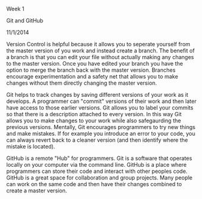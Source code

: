 Week 1

Git and GitHub

11/1/2014

Version Control is helpful because it allows you to seperate yourself from the master version of you work and instead create a branch. The benefit of a branch is that you can edit your file without actually making any changes to the master version. Once you have edited your branch you have the option to merge the branch back with the master version. Branches encourage experimentation and a safety net that allows you to make changes without them directly changing the master version.

Git helps to track changes by saving different versions of your work as it develops. A programmer can "commit" versions of their work and then later have access to those earlier versions. Git allows you to label your commits so that there is a description attached to every version. In this way Git allows you to make changes to your work while also safegaurding the previous versions. Mentally, Git encourages programmers to try new things and make mistakes. If for example you introduce an error to your code, you can always revert back to a cleaner version (and then identify where the mistake is located).

GitHub is a remote "Hub" for programmers. Git is a software that operates locally on your computer via the command line. GitHub is a place where programmers can store their code and interact with other peoples code. GitHub is a great space for collaboration and group projects. Many people can work on the same code and then have their changes combined to create a master version. 